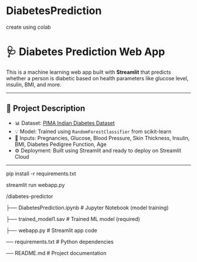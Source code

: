 # DiabetesPrediction
create using colab

# 🩺 Diabetes Prediction Web App

This is a machine learning web app built with **Streamlit** that predicts whether a person is diabetic based on health parameters like glucose level, insulin, BMI, and more.

---

## 📌 Project Description

- 📊 Dataset: [PIMA Indian Diabetes Dataset](https://www.kaggle.com/datasets/uciml/pima-indians-diabetes-database)
- 💡 Model: Trained using `RandomForestClassifier` from scikit-learn
- 🧠 Inputs: Pregnancies, Glucose, Blood Pressure, Skin Thickness, Insulin, BMI, Diabetes Pedigree Function, Age
- ⚙️ Deployment: Built using Streamlit and ready to deploy on Streamlit Cloud

---

<P> pip install -r requirements.txt </p>

<P>streamlit run webapp.py</P>

<p>/diabetes-predictor</p>
<P>├── DiabetesPrediction.ipynb     # Jupyter Notebook (model training)</P>
<P>├── trained_model1.sav           # Trained ML model (required)</P>
<P>├── webapp.py                    # Streamlit app code</P>
<P>── requirements.txt             # Python dependencies</P>
<P>── README.md                    # Project documentation</P>
